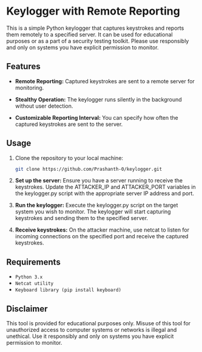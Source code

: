# Keylogger with Remote Reporting


This is a simple Python keylogger that captures keystrokes and reports them remotely to a specified server. It can be used for educational purposes or as a part of a security testing toolkit. Please use responsibly and only on systems you have explicit permission to monitor.

## Features

- **Remote Reporting:** Captured keystrokes are sent to a remote server for monitoring.
  
- **Stealthy Operation:** The keylogger runs silently in the background without user detection.

- **Customizable Reporting Interval:** You can specify how often the captured keystrokes are sent to the server.

## Usage

1. Clone the repository to your local machine:

   ```bash
   git clone https://github.com/Prashanth-0/keylogger.git


1. **Set up the server:** Ensure you have a server running to receive the keystrokes. Update the ATTACKER_IP and ATTACKER_PORT variables in the keylogger.py script with the appropriate server IP address and port.

2. **Run the keylogger:** Execute the keylogger.py script on the target system you wish to monitor. The keylogger will start capturing keystrokes and sending them to the specified server.

3. **Receive keystrokes:** On the attacker machine, use netcat to listen for incoming connections on the specified port and receive the captured keystrokes.


## Requirements

- `Python 3.x`
- `Netcat utility`
- `Keyboard library (pip install keyboard)`


## Disclaimer
This tool is provided for educational purposes only. Misuse of this tool for unauthorized access to computer systems or networks is illegal and unethical. Use it responsibly and only on systems you have explicit permission to monitor.


